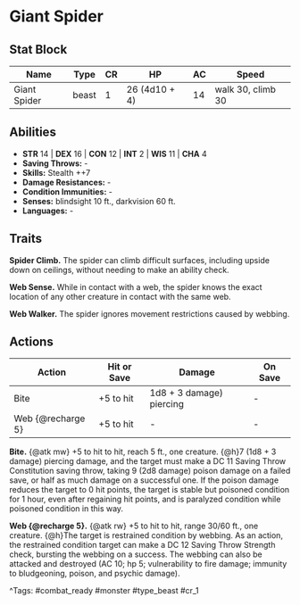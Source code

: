 # Giant Spider

## Stat Block

| Name | Type | CR | HP | AC | Speed |
|------|------|----|----|----|-------|
| Giant Spider | beast | 1 | 26 (4d10 + 4) | 14 | walk 30, climb 30 |

## Abilities

- **STR** 14 | **DEX** 16 | **CON** 12 | **INT** 2 | **WIS** 11 | **CHA** 4
- **Saving Throws:** -  
- **Skills:** Stealth ++7  
- **Damage Resistances:** -  
- **Condition Immunities:** -  
- **Senses:** blindsight 10 ft., darkvision 60 ft.  
- **Languages:** -

## Traits

**Spider Climb.** The spider can climb difficult surfaces, including upside down on ceilings, without needing to make an ability check.

**Web Sense.** While in contact with a web, the spider knows the exact location of any other creature in contact with the same web.

**Web Walker.** The spider ignores movement restrictions caused by webbing.


## Actions

| Action | Hit or Save | Damage | On Save |
|--------|--------------|--------|----------|
| Bite | +5 to hit | 1d8 + 3 damage) piercing | - |
| Web {@recharge 5} | +5 to hit | - | - |

**Bite.** {@atk mw} +5 to hit to hit, reach 5 ft., one creature. {@h}7 (1d8 + 3 damage) piercing damage, and the target must make a DC 11 Saving Throw Constitution saving throw, taking 9 (2d8 damage) poison damage on a failed save, or half as much damage on a successful one. If the poison damage reduces the target to 0 hit points, the target is stable but poisoned condition for 1 hour, even after regaining hit points, and is paralyzed condition while poisoned condition in this way.

**Web {@recharge 5}.** {@atk rw} +5 to hit to hit, range 30/60 ft., one creature. {@h}The target is restrained condition by webbing. As an action, the restrained condition target can make a DC 12 Saving Throw Strength check, bursting the webbing on a success. The webbing can also be attacked and destroyed (AC 10; hp 5; vulnerability to fire damage; immunity to bludgeoning, poison, and psychic damage).


^Tags: #combat_ready #monster #type_beast #cr_1